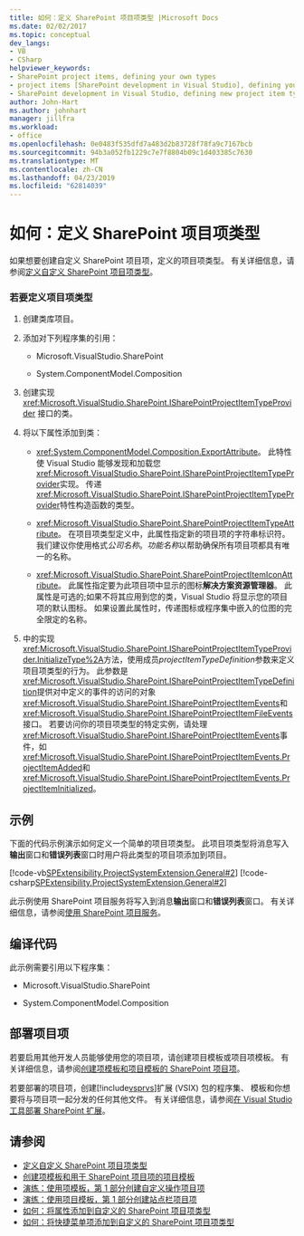 ```yaml
---
title: 如何：定义 SharePoint 项目项类型 |Microsoft Docs
ms.date: 02/02/2017
ms.topic: conceptual
dev_langs:
- VB
- CSharp
helpviewer_keywords:
- SharePoint project items, defining your own types
- project items [SharePoint development in Visual Studio], defining your own types
- SharePoint development in Visual Studio, defining new project item types
author: John-Hart
ms.author: johnhart
manager: jillfra
ms.workload:
- office
ms.openlocfilehash: 0e0483f535dfd7a483d2b83728f78fa9c7167bcb
ms.sourcegitcommit: 94b3a052fb1229c7e7f8804b09c1d403385c7630
ms.translationtype: MT
ms.contentlocale: zh-CN
ms.lasthandoff: 04/23/2019
ms.locfileid: "62814039"
---
```

# <a name="how-to-define-a-sharepoint-project-item-type"></a>如何：定义 SharePoint 项目项类型
  如果想要创建自定义 SharePoint 项目项，定义的项目项类型。 有关详细信息，请参阅[定义自定义 SharePoint 项目项类型](../sharepoint/defining-custom-sharepoint-project-item-types.md)。

### <a name="to-define-a-project-item-type"></a>若要定义项目项类型

1. 创建类库项目。

2. 添加对下列程序集的引用：

    - Microsoft.VisualStudio.SharePoint

    - System.ComponentModel.Composition

3. 创建实现 <xref:Microsoft.VisualStudio.SharePoint.ISharePointProjectItemTypeProvider> 接口的类。

4. 将以下属性添加到类：

    - <xref:System.ComponentModel.Composition.ExportAttribute>。 此特性使 Visual Studio 能够发现和加载您<xref:Microsoft.VisualStudio.SharePoint.ISharePointProjectItemTypeProvider>实现。 传递<xref:Microsoft.VisualStudio.SharePoint.ISharePointProjectItemTypeProvider>特性构造函数的类型。

    - <xref:Microsoft.VisualStudio.SharePoint.SharePointProjectItemTypeAttribute>。 在项目项类型定义中，此属性指定新的项目项的字符串标识符。 我们建议你使用格式*公司名称*。*功能名称*以帮助确保所有项目项都具有唯一的名称。

    - <xref:Microsoft.VisualStudio.SharePoint.SharePointProjectItemIconAttribute>。 此属性指定要为此项目项中显示的图标**解决方案资源管理器**。 此属性是可选的;如果不将其应用到您的类，Visual Studio 将显示您的项目项的默认图标。 如果设置此属性时，传递图标或程序集中嵌入的位图的完全限定的名称。

5. 中的实现<xref:Microsoft.VisualStudio.SharePoint.ISharePointProjectItemTypeProvider.InitializeType%2A>方法，使用成员*projectItemTypeDefinition*参数来定义项目项类型的行为。 此参数是<xref:Microsoft.VisualStudio.SharePoint.ISharePointProjectItemTypeDefinition>提供对中定义的事件的访问的对象<xref:Microsoft.VisualStudio.SharePoint.ISharePointProjectItemEvents>和<xref:Microsoft.VisualStudio.SharePoint.ISharePointProjectItemFileEvents>接口。 若要访问你的项目项类型的特定实例，请处理<xref:Microsoft.VisualStudio.SharePoint.ISharePointProjectItemEvents>事件，如<xref:Microsoft.VisualStudio.SharePoint.ISharePointProjectItemEvents.ProjectItemAdded>和<xref:Microsoft.VisualStudio.SharePoint.ISharePointProjectItemEvents.ProjectItemInitialized>。

## <a name="example"></a>示例
 下面的代码示例演示如何定义一个简单的项目项类型。 此项目项类型将消息写入**输出**窗口和**错误列表**窗口时用户将此类型的项目项添加到项目。

 [!code-vb[SPExtensibility.ProjectSystemExtension.General#2](../sharepoint/codesnippet/VisualBasic/projectsystemexamples/extension/projectitemtype.vb#2)]
 [!code-csharp[SPExtensibility.ProjectSystemExtension.General#2](../sharepoint/codesnippet/CSharp/projectsystemexamples/extension/projectitemtype.cs#2)]

 此示例使用 SharePoint 项目服务将写入到消息**输出**窗口和**错误列表**窗口。 有关详细信息，请参阅[使用 SharePoint 项目服务](../sharepoint/using-the-sharepoint-project-service.md)。

## <a name="compile-the-code"></a>编译代码
 此示例需要引用以下程序集：

- Microsoft.VisualStudio.SharePoint

- System.ComponentModel.Composition

## <a name="deploy-the-project-item"></a>部署项目项
 若要启用其他开发人员能够使用您的项目项，请创建项目模板或项目项模板。 有关详细信息，请参阅[创建项模板和项目模板的 SharePoint 项目项](../sharepoint/creating-item-templates-and-project-templates-for-sharepoint-project-items.md)。

 若要部署的项目项，创建[!include[vsprvs](../sharepoint/includes/vsprvs-md.md)]扩展 (VSIX) 包的程序集、 模板和你想要将与项目项一起分发的任何其他文件。 有关详细信息，请参阅[在 Visual Studio 工具部署 SharePoint 扩展](../sharepoint/deploying-extensions-for-the-sharepoint-tools-in-visual-studio.md)。

## <a name="see-also"></a>请参阅
- [定义自定义 SharePoint 项目项类型](../sharepoint/defining-custom-sharepoint-project-item-types.md)
- [创建项模板和用于 SharePoint 项目项的项目模板](../sharepoint/creating-item-templates-and-project-templates-for-sharepoint-project-items.md)
- [演练：使用项模板，第 1 部分创建自定义操作项目项](../sharepoint/walkthrough-creating-a-custom-action-project-item-with-an-item-template-part-1.md)
- [演练：使用项目模板，第 1 部分创建站点栏项目项](../sharepoint/walkthrough-creating-a-site-column-project-item-with-a-project-template-part-1.md)
- [如何：将属性添加到自定义的 SharePoint 项目项类型](../sharepoint/how-to-add-a-property-to-a-custom-sharepoint-project-item-type.md)
- [如何：将快捷菜单项添加到自定义的 SharePoint 项目项类型](../sharepoint/how-to-add-a-shortcut-menu-item-to-a-custom-sharepoint-project-item-type.md)
